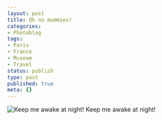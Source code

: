 ```yaml
---
layout: post
title: Oh no mummies!
categories:
- Photoblog
tags:
- Paris
- France
- Museum
- Travel
status: publish
type: post
published: true
meta: {}
---
```


![Keep me awake at night!](/squarespace_images/static_500baf96c4aa540325612fa5_500bb0b2e4b042ea6e35b13f_5019f382e4b0b45850a90fa2_1293226663000__img.jpg_) Keep me awake at night!

